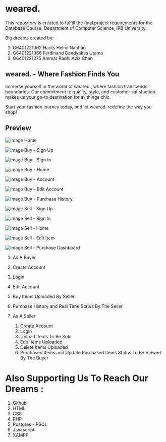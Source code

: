 # weared.

This repository is created to fulfill the final project requirements for the Database Course, Department of Computer Science, IPB University.

Big dreams created by:
1. G6401221062 Harits Helmi Nabhan
2. G6401221066 Ferdinand Dandyaksa Utama
3. G6401221075 Ammar Radhi Aziz Chan

## weared. - Where Fashion Finds You

Immerse yourself in the world of weared., where fashion transcends boundaries. Our commitment to quality, style, and customer satisfaction makes us your go-to destination for all things chic.

Start your fashion journey today, and let weared. redefine the way you shop!

## Preview
![image](https://github.com/notfdnadd/weared./assets/142224593/69d1aafd-dd05-48ce-a8bb-4b00aaf11d61)
Home

![image](https://github.com/notfdnadd/weared./assets/142224593/927ae293-c3d5-44a9-9396-b1e40c187d8e)
Buy - Sign Up

![image](https://github.com/notfdnadd/weared./assets/142224593/ae348930-9d68-43bb-bb51-b90763c47005)
Buy - Sign In

![image](https://github.com/notfdnadd/weared./assets/142224593/b306e26d-9328-4575-be26-db9a7f82a535)
Buy - Home

![image](https://github.com/notfdnadd/weared./assets/142224593/208f2b7b-e496-4828-8dce-91559c0e3243)
Buy - Account

![image](https://github.com/notfdnadd/weared./assets/142224593/61cb7114-ed60-4f2a-b3bd-770cb0828415)
Buy - Edit Account

![image](https://github.com/notfdnadd/weared./assets/142224593/42ab9a1f-4a93-4047-a7c1-86e7b9cee971)
Buy - Purchase History

![image](https://github.com/notfdnadd/weared./assets/142224593/fb1e735b-80a4-4358-bd33-2a8f89ff469f)
Sell - Sign Up

![image](https://github.com/notfdnadd/weared./assets/142224593/6ad5d30f-2e33-4db1-8a26-dd80c09798f4)
Sell - Sign In

![image](https://github.com/notfdnadd/weared./assets/142224593/1dad6da2-e036-48c5-b3b3-9b37d744249b)
Sell - Home

![image](https://github.com/notfdnadd/weared./assets/142224593/fbf11136-4d23-4dbb-b191-5d093a09da0e)
Sell - Edit Item

![image](https://github.com/notfdnadd/weared./assets/142224593/89fc6de6-be3c-4c94-8f4a-1c3378b375b0)
Sell - Purchase Dashboard

1. As A Buyer
  1. Create Account
  2. Login
  3. Edit Account
  4. Buy Items Uploaded By Seller
  5. Purchase History and Real Time Status By The Seller

2. As A Seller
   1. Create Account
   2. Login
   3. Upload Items To Be Sold
   4. Edit Items Uploaded
   5. Delete Items Uploaded
   6. Purchased Items and Update Purchased Items Status To Be Viewed By The Buyer
  
# Also Supporting Us To Reach Our Dreams : 
  1. Github
  2. HTML
  3. CSS
  4. PHP
  5. Postgres - PSQL
  6. Javascript
  7. XAMPP
